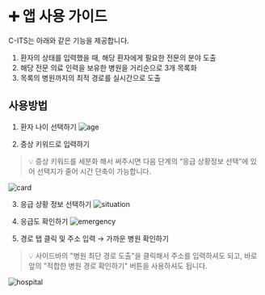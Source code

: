 # ➕ **앱 사용 가이드**
C-ITS는 아래와 같은 기능을 제공합니다.
1. 환자의 상태를 입력했을 때, 해당 환자에게 필요한 전문의 분야 도출
2. 해당 전문 의료 인력을 보유한 병원을 거리순으로 3개 목록화
3. 목록의 병원까지의 최적 경로를 실시간으로 도출

## 사용방법
1. 환자 나이 선택하기
![age](/assets/STEP1_환자나이선택.gif)
    
2. 증상 키워드로 입력하기   
> 💡 증상 키워드를 세분화 해서 써주시면 다음 단계의 “응급 상황정보 선택”에 있어 선택지가 줄어 시간 단축이 가능합니다.
     
![card](/assets/STEP2_증상키워드입력.gif)
      
3. 응급 상황 정보 선택하기
![situation](/assets/STEP3.gif)
     
4. 응급도 확인하기
![emergency](/assets/STEP4.gif)
     
5. 경로 탭 클릭 및 주소 입력 → 가까운 병원 확인하기   
> 💡 사이드바의 "병원 최단 경로 도출"을 클릭해서 주소를 입력하셔도 되고, 바로 앞의 "적합한 병원 경로 확인하기" 버튼을 사용하셔도 됩니다.
     
![hospital](/assets/STEP5.gif)

